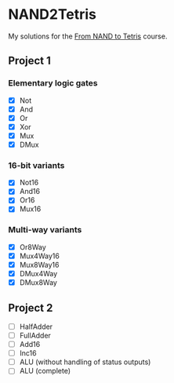 # NAND2Tetris

My solutions for the [From NAND to Tetris] course.

## Project 1

### Elementary logic gates

- [x] Not
- [x] And
- [x] Or
- [x] Xor
- [x] Mux
- [x] DMux

### 16-bit variants

- [x] Not16
- [x] And16
- [x] Or16
- [x] Mux16

### Multi-way variants

- [x] Or8Way
- [x] Mux4Way16
- [x] Mux8Way16
- [x] DMux4Way
- [x] DMux8Way

## Project 2

- [ ] HalfAdder
- [ ] FullAdder
- [ ] Add16
- [ ] Inc16
- [ ] ALU (without handling of status outputs)
- [ ] ALU (complete)

[From NAND to Tetris]: http://nand2tetris.org/
